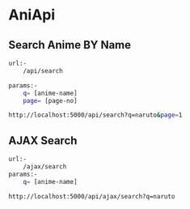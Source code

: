 # AniApi

## Search Anime BY Name

```bash
url:-
    /api/search

params:-
    q= [anime-name]
    page= [page-no]

http://localhost:5000/api/search?q=naruto&page=1
```

## AJAX Search

```bash
url:- 
    /ajax/search
params:-
    q= [anime-name]

http://localhost:5000/api/ajax/search?q=naruto
```